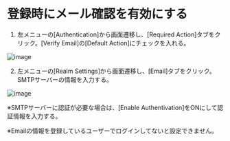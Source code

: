 # 登録時にメール確認を有効にする

1. 左メニューの[Authentication]から画面遷移し、[Required Action]タブをクリック。[Verify Email]の[Default Action]にチェックを入れる。

![image](https://user-images.githubusercontent.com/21081829/48256964-79ffe780-e454-11e8-8e88-7e0d2f441dd9.png)

2. 左メニューの[Realm Settings]から画面遷移し、[Email]タブをクリック。SMTPサーバーの情報を入力する。

![image](https://user-images.githubusercontent.com/21081829/48257096-ec70c780-e454-11e8-9038-57b12c740d9b.png)

※SMTPサーバーに認証が必要な場合は、[Enable Authentivation]をONにして認証情報を入力する。

※Emailの情報を登録しているユーザーでログインしてないと設定できません。
